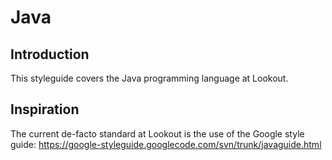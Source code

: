 # Java

## Introduction

This styleguide covers the Java programming language at Lookout. 

## Inspiration

The current de-facto standard at Lookout is the use of the Google style guide: https://google-styleguide.googlecode.com/svn/trunk/javaguide.html


